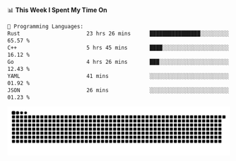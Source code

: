 <!--START_SECTION:waka-->
📊 **This Week I Spent My Time On** 

```text
💬 Programming Languages: 
Rust                     23 hrs 26 mins      ████████████████░░░░░░░░░   65.57 % 
C++                      5 hrs 45 mins       ████░░░░░░░░░░░░░░░░░░░░░   16.12 % 
Go                       4 hrs 26 mins       ███░░░░░░░░░░░░░░░░░░░░░░   12.43 % 
YAML                     41 mins             ░░░░░░░░░░░░░░░░░░░░░░░░░   01.92 % 
JSON                     26 mins             ░░░░░░░░░░░░░░░░░░░░░░░░░   01.23 % 
```


<!--END_SECTION:waka-->

<picture>
  <source media="(prefers-color-scheme: dark)" srcset="https://raw.githubusercontent.com/fuwx295/fuwx295/output/github-contribution-grid-snake-dark.svg">
  <source media="(prefers-color-scheme: light)" srcset="https://raw.githubusercontent.com/fuwx295/fuwx295/output/github-contribution-grid-snake.svg">
  <img alt="github contribution grid snake animation" src="https://raw.githubusercontent.com/fuwx295/fuwx295/output/github-contribution-grid-snake.svg">
</picture>

